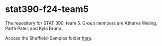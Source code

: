 # stat390-f24-team5
The repository for STAT 390, team 5. Group members are Atharva Weling, Parth Patel, and Kyla Bruno.

Access the Sheffield-Samples folder [here]([link-to-your-file](https://drive.google.com/drive/folders/1cpqcza3v-qTD5dWraWHL2HJ3CHFsE0rp?usp=drive_link)).
